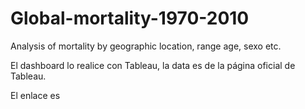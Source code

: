 # Global-mortality-1970-2010
Analysis of mortality by geographic location, range age, sexo etc.

El dashboard lo realice con Tableau, la data es de la página oficial de Tableau.

El enlace es 
